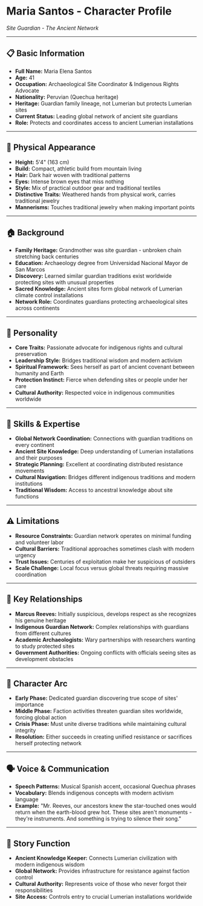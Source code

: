 # Maria Santos - Character Profile
*Site Guardian - The Ancient Network*

---

## 📋 **Basic Information**
- **Full Name:** Maria Elena Santos
- **Age:** 41
- **Occupation:** Archaeological Site Coordinator & Indigenous Rights Advocate
- **Nationality:** Peruvian (Quechua heritage)
- **Heritage:** Guardian family lineage, not Lumerian but protects Lumerian sites
- **Current Status:** Leading global network of ancient site guardians
- **Role:** Protects and coordinates access to ancient Lumerian installations

---

## 👤 **Physical Appearance**
- **Height:** 5'4" (163 cm)
- **Build:** Compact, athletic build from mountain living
- **Hair:** Dark hair woven with traditional patterns
- **Eyes:** Intense brown eyes that miss nothing
- **Style:** Mix of practical outdoor gear and traditional textiles
- **Distinctive Traits:** Weathered hands from physical work, carries traditional jewelry
- **Mannerisms:** Touches traditional jewelry when making important points

---

## 🏠 **Background**
- **Family Heritage:** Grandmother was site guardian - unbroken chain stretching back centuries
- **Education:** Archaeology degree from Universidad Nacional Mayor de San Marcos
- **Discovery:** Learned similar guardian traditions exist worldwide protecting sites with unusual properties
- **Sacred Knowledge:** Ancient sites form global network of Lumerian climate control installations
- **Network Role:** Coordinates guardians protecting archaeological sites across continents

---

## 🧠 **Personality**
- **Core Traits:** Passionate advocate for indigenous rights and cultural preservation
- **Leadership Style:** Bridges traditional wisdom and modern activism
- **Spiritual Framework:** Sees herself as part of ancient covenant between humanity and Earth
- **Protection Instinct:** Fierce when defending sites or people under her care
- **Cultural Authority:** Respected voice in indigenous communities worldwide

---

## 💪 **Skills & Expertise**
- **Global Network Coordination:** Connections with guardian traditions on every continent
- **Ancient Site Knowledge:** Deep understanding of Lumerian installations and their purposes
- **Strategic Planning:** Excellent at coordinating distributed resistance movements
- **Cultural Navigation:** Bridges different indigenous traditions and modern institutions
- **Traditional Wisdom:** Access to ancestral knowledge about site functions

---

## ⚠️ **Limitations**
- **Resource Constraints:** Guardian network operates on minimal funding and volunteer labor
- **Cultural Barriers:** Traditional approaches sometimes clash with modern urgency
- **Trust Issues:** Centuries of exploitation make her suspicious of outsiders
- **Scale Challenge:** Local focus versus global threats requiring massive coordination

---

## 💞 **Key Relationships**
- **Marcus Reeves:** Initially suspicious, develops respect as she recognizes his genuine heritage
- **Indigenous Guardian Network:** Complex relationships with guardians from different cultures
- **Academic Archaeologists:** Wary partnerships with researchers wanting to study protected sites
- **Government Authorities:** Ongoing conflicts with officials seeing sites as development obstacles

---

## 🔄 **Character Arc**
- **Early Phase:** Dedicated guardian discovering true scope of sites' importance
- **Middle Phase:** Faction activities threaten guardian sites worldwide, forcing global action
- **Crisis Phase:** Must unite diverse traditions while maintaining cultural integrity
- **Resolution:** Either succeeds in creating unified resistance or sacrifices herself protecting network

---

## 🗣️ **Voice & Communication**
- **Speech Patterns:** Musical Spanish accent, occasional Quechua phrases
- **Vocabulary:** Blends indigenous concepts with modern activism language
- **Example:** "Mr. Reeves, our ancestors knew the star-touched ones would return when the earth-blood grew hot. These sites aren't monuments - they're instruments. And something is trying to silence their song."

---

## 🎯 **Story Function**
- **Ancient Knowledge Keeper:** Connects Lumerian civilization with modern indigenous wisdom
- **Global Network:** Provides infrastructure for resistance against faction control
- **Cultural Authority:** Represents voice of those who never forgot their responsibilities
- **Site Access:** Controls entry to crucial Lumerian installations worldwide